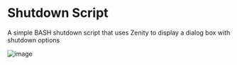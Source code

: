 # Shutdown Script
A simple BASH shutdown script that uses Zenity to display a dialog box with shutdown options

![image](https://github.com/user-attachments/assets/cd3b0a1e-1e5c-4267-899f-e4b2061ac777)
